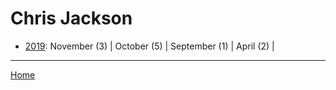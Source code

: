 # Chris Jackson

  * [2019](./chris-jackson-2019.md): 
      November (3) | 
      October (5) | 
      September (1) | 
      April (2) | 

----

[Home](../)
